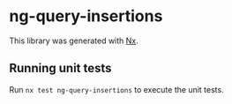 # ng-query-insertions

This library was generated with [Nx](https://nx.dev).

## Running unit tests

Run `nx test ng-query-insertions` to execute the unit tests.

